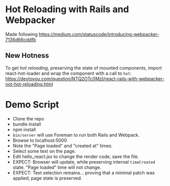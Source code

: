 # Hot Reloading with Rails and Webpacker

Made following https://medium.com/statuscode/introducing-webpacker-7136d66cddfb

## New Hotness

To get *hot reloading*, preserving the state of mounted components, import react-hot-loader and wrap the component with a call to `hot`:
https://devtoyou.com/question/NTQ2OTc0MzI/react-rails-with-webpacker-not-hot-reloading.html

# Demo Script

* Clone the repo
* bundle install
* npm install
* `bin/server` will use Foreman to run both Rails and Webpack.
* Browse to localhost:5000
*  Note the "Page loaded" and "created at" times.
* Select some text on the page.
* Edit hello_react.jsx to change the render code, save the file.
* EXPECT: Browser will update, while preserving internal `timeCreated` state. "Page loaded" time will not change.
* EXPECT: Text selection remains... proving that a minimal patch was applied; page state is preserved.